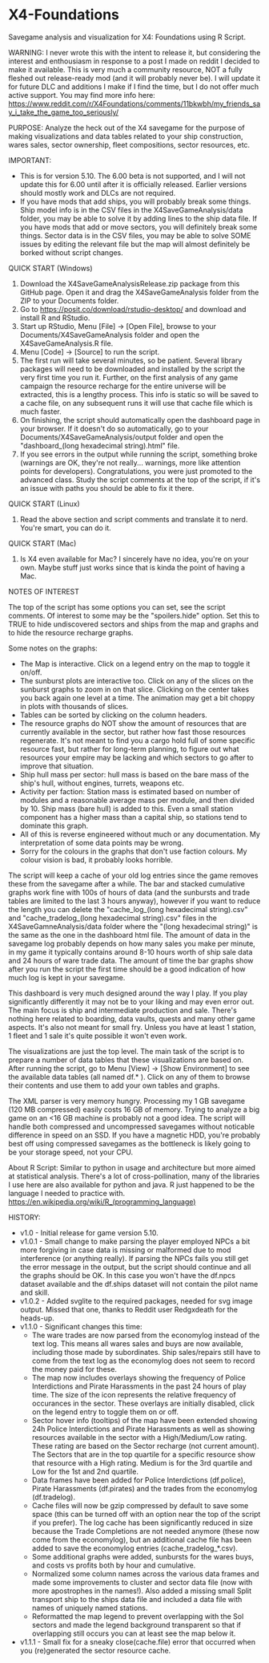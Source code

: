 # X4-Foundations
Savegame analysis and visualization for X4: Foundations using R Script.

WARNING:
I never wrote this with the intent to release it, but considering the interest and enthousiasm in response to a post I made on reddit I decided to make it available. This is very much a community resource, NOT a fully fleshed out release-ready mod (and it will probably never be). I will update it for future DLC and additions I make if I find the time, but I do not offer much active support. You may find more info here: https://www.reddit.com/r/X4Foundations/comments/11bkwbh/my_friends_say_i_take_the_game_too_seriously/

PURPOSE:
Analyze the heck out of the X4 savegame for the purpose of making visualizations and data tables related to your ship construction, wares sales, sector ownership, fleet compositions, sector resources, etc.

IMPORTANT:
- This is for version 5.10. The 6.00 beta is not supported, and I will not update this for 6.00 until after it is officially released. Earlier versions should mostly work and DLCs are not required.
- If you have mods that add ships, you will probably break some things. Ship model info is in the CSV files in the X4SaveGameAnalysis/data folder, you may be able to solve it by adding lines to the ship data file. If you have mods that add or move sectors, you will definitely break some things. Sector data is in the CSV files, you may be able to solve SOME issues by editing the relevant file but the map will almost definitely be borked without script changes.

QUICK START (Windows)
1. Download the X4SaveGameAnalysisRelease.zip package from this GitHub page. Open it and drag the X4SaveGameAnalysis folder from the ZIP to your Documents folder.
2. Go to https://posit.co/download/rstudio-desktop/ and download and install R and RStudio.
3. Start up RStudio, Menu [File] -> [Open File], browse to your Documents/X4SaveGameAnalysis folder and open the X4SaveGameAnalysis.R file.
4. Menu [Code] -> [Source] to run the script.
5. The first run will take several minutes, so be patient. Several library packages will need to be downloaded and installed by the script the very first time you run it. Further, on the first analysis of any game campaign the resource recharge for the entire universe will be extracted, this is a lengthy process. This info is static so will be saved to a cache file, on any subsequent runs it will use that cache file which is much faster.
6. On finishing, the script should automatically open the dashboard page in your browser. If it doesn't do so automatically, go to your Documents/X4SaveGameAnalysis/output folder and open the "dashboard_(long hexadecimal string).html" file.
7. If you see errors in the output while running the script, something broke (warnings are OK, they're not really... warnings, more like attention points for developers). Congratulations, you were just promoted to the advanced class. Study the script comments at the top of the script, if it's an issue with paths you should be able to fix it there.

QUICK START (Linux)
1. Read the above section and script comments and translate it to nerd. You're smart, you can do it.

QUICK START (Mac)
1. Is X4 even available for Mac? I sincerely have no idea, you're on your own. Maybe stuff just works since that is kinda the point of having a Mac.


NOTES OF INTEREST

The top of the script has some options you can set, see the script comments. Of interest to some may be the "spoilers.hide" option. Set this to TRUE to hide undiscovered sectors and ships from the map and graphs and to hide the resource recharge graphs.

Some notes on the graphs:
- The Map is interactive. Click on a legend entry on the map to toggle it on/off.
- The sunburst plots are interactive too. Click on any of the slices on the sunburst graphs to zoom in on that slice. Clicking on the center takes you back again one level at a time. The animation may get a bit choppy in plots with thousands of slices.
- Tables can be sorted by clicking on the column headers.
- The resource graphs do NOT show the amount of resources that are currently available in the sector, but rather how fast those resources regenerate. It's not meant to find you a cargo hold full of some specific resource fast, but rather for long-term planning, to figure out what resources your empire may be lacking and which sectors to go after to improve that situation.
- Ship hull mass per sector: hull mass is based on the bare mass of the ship's hull, without engines, turrets, weapons etc.
- Activity per faction: Station mass is estimated based on number of modules and a reasonable average mass per module, and then divided by 10. Ship mass (bare hull) is added to this. Even a small station component has a higher mass than a capital ship, so stations tend to dominate this graph.
- All of this is reverse engineered without much or any documentation. My interpretation of some data points may be wrong.
- Sorry for the colours in the graphs that don't use faction colours. My colour vision is bad, it probably looks horrible.

The script will keep a cache of your old log entries since the game removes these from the savegame after a while. The bar and stacked cumulative graphs work fine with 100s of hours of data (and the sunbursts and trade tables are limited to the last 3 hours anyway), however if you want to reduce the length you can delete the "cache_log_(long hexadecimal string).csv" and "cache_tradelog_(long hexadecimal string).csv" files in the X4SaveGamneAnalysis/data folder where the "(long hexadecimal string)" is the same as the one in the dashboard html file. The amount of data in the savegame log probably depends on how many sales you make per minute, in my game it typically contains around 8-10 hours worth of ship sale data and 24 hours of ware trade data. The amount of time the bar graphs show after you run the script the first time should be a good indication of how much log is kept in your savegame.

This dashboard is very much designed around the way I play. If you play significantly differently it may not be to your liking and may even error out. The main focus is ship and intermediate production and sale. There's nothing here related to boarding, data vaults, quests and many other game aspects. It's also not meant for small fry. Unless you have at least 1 station, 1 fleet and 1 sale it's quite possible it won't even work.

The visualizations are just the top level. The main task of the script is to prepare a number of data tables that these visualizations are based on. After running the script, go to Menu [View] -> [Show Environment] to see the available data tables (all named df.* ). Click on any of them to browse their contents and use them to add your own tables and graphs.

The XML parser is very memory hungry. Processing my 1 GB savegame (120 MB compressed) easily costs 16 GB of memory. Trying to analyze a big game on an <16 GB machine is probably not a good idea. The script will handle both compressed and uncompressed savegames without noticable difference in speed on an SSD. If you have a magnetic HDD, you're probably best off using compressed savegames as the bottleneck is likely going to be your storage speed, not your CPU.

About R Script: Similar to python in usage and architecture but more aimed at statistical analysis. There's a lot of cross-pollination, many of the libraries I use here are also available for python and java. R just happened to be the language I needed to practice with. https://en.wikipedia.org/wiki/R_(programming_language)


HISTORY:
- v1.0 - Initial release for game version 5.10.
- v1.0.1 - Small change to make parsing the player employed NPCs a bit more forgiving in case data is missing or malformed due to mod interference (or anything really). If parsing the NPCs fails you still get the error message in the output, but the script should continue and all the graphs should be OK. In this case you won't have the df.npcs dataset available and the df.ships dataset will not contain the pilot name and skill.
- v1.0.2 - Added svglite to the required packages, needed for svg image output. Missed that one, thanks to Reddit user Redgxdeath for the heads-up.
- v1.1.0 - Significant changes this time:
  * The ware trades are now parsed from the economylog instead of the text log. This means all wares sales and buys are now available, including those made by subordinates. Ship sales/repairs still have to come from the text log as the economylog does not seem to record the money paid for these.
  * The map now includes overlays showing the frequency of Police Interdictions and Pirate Harassments in the past 24 hours of play time. The size of the icon represents the relative frequency of occurances in the sector. These overlays are initially disabled, click on the legend entry to toggle them on or off.
  * Sector hover info (tooltips) of the map have been extended showing 24h Police Interdictions and Pirate Harassments as well as showing resources available in the sector with a High/Medium/Low rating. These rating are based on the Sector recharge (not current amount). The Sectors that are in the top quartile for a specific resource show that resource with a High rating. Medium is for the 3rd quartile and Low for the 1st and 2nd quartile.
  * Data frames have been added for Police Interdictions (df.police), Pirate Harassments (df.pirates) and the trades from the economylog (df.tradelog).
  * Cache files will now be gzip compressed by default to save some space (this can be turned off with an option near the top of the script if you prefer). The log cache has been significantly reduced in size because the Trade Completions are not needed anymore (these now come from the economylog), but an additional cache file has been added to save the economylog entries (cache_tradelog_*.csv).
  * Some additional graphs were added, sunbursts for the wares buys, and costs vs profits both by hour and cumulative.
  * Normalized some column names across the various data frames and made some improvements to cluster and sector data file (now with more apostrophes in the names!). Also added a missing small Split transport ship to the ships data file and included a data file with names of uniquely named stations.
  * Reformatted the map legend to prevent overlapping with the Sol sectors and made the legend background transparent so that if overlapping still occurs you can at least see the map below it.
- v1.1.1 - Small fix for a sneaky close(cache.file) error that occurred when you (re)generated the sector resource cache.

